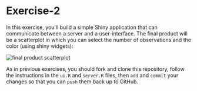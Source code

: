 # Exercise-2

In this exercise, you'll build a simple Shiny application that can
communicate between a server and a user-interface. The final product
will be a scatterplot in which you can select the number of
observations and the color (using shiny widgets):

![final product scatterplot](imgs/final-plot.png)

As in previous exercises, you should fork and clone this repository,
follow the instructions in the `ui.R` and `server.R` files, then `add`
and `commit` your changes so that you can `push` them back up to
GitHub.
